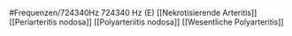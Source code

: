 #Frequenzen/724340Hz
724340 Hz (E)
[[Nekrotisierende Arteritis]]
[[Periarteritis nodosa]]
[[Polyarteriitis nodosa]]
[[Wesentliche Polyarteritis]]